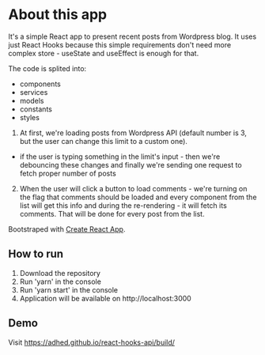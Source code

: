 # About this app

It's a simple React app to present recent posts from Wordpress blog. It uses just React Hooks because this simple requirements don't need more complex store - useState and useEffect is enough for that.

The code is splited into:
- components
- services
- models
- constants
- styles

1) At first, we're loading posts from Wordpress API (default number is 3, but the user can change this limit to a custom one).
  - if the user is typing something in the limit's input - then we're debouncing these changes and finally we're sending one request to fetch proper number of posts
2) When the user will click a button to load comments - we're turning on the flag that comments should be loaded and every <Post> component from the list will get this info and during the re-rendering - it will fetch its comments. That will be done for every post from the list.
  
Bootstraped with [Create React App](https://github.com/facebook/create-react-app).

## How to run

1) Download the repository
2) Run 'yarn' in the console
3) Run 'yarn start' in the console
4) Application will be available on http://localhost:3000

## Demo

Visit https://adhed.github.io/react-hooks-api/build/
